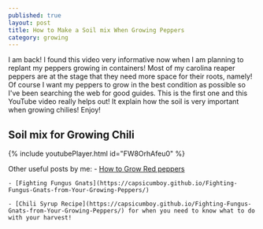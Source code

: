 ```yaml
---
published: true
layout: post
title: How to Make a Soil mix When Growing Peppers 
category: growing
---
```


I am back! I found this video very informative now when I am planning to replant my peppers growing in containers! Most of my carolina reaper peppers are at the stage that they need more space for their roots, namely! Of course I want my peppers to grow in the best condition as possible so I've been searching the web for good guides. This is the first one and this YouTube video really helps out! It explain how the soil is very important when growing chilies! Enjoy!

## Soil mix for Growing Chili

{% include youtubePlayer.html id="FW8OrhAfeu0" %}

Other useful posts by me:
    - [How to Grow Red peppers](https://capsicumboy.github.io/Growing-Red-Bell-Peppers-From-Seed/)
    
    - [Fighting Fungus Gnats](https://capsicumboy.github.io/Fighting-Fungus-Gnats-from-Your-Growing-Peppers/)
    
    - [Chili Syrup Recipe](https://capsicumboy.github.io/Fighting-Fungus-Gnats-from-Your-Growing-Peppers/) for when you need to know what to do with your harvest!

